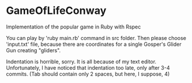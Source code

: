 # GameOfLifeConway
Implementation of the popular game in Ruby with Rspec

You can play by 'ruby main.rb' command in src folder.
Then please choose 'input.txt' file, because there are coordinates for a single Gosper's Glider Gun creating "gliders".

Indentation is horrible, sorry. It is all because of my text editor. Unfortunately, I have noticed that indentation too late, only after 3-4 commits.
(Tab should contain only 2 spaces, but here, I suppose, 4)
